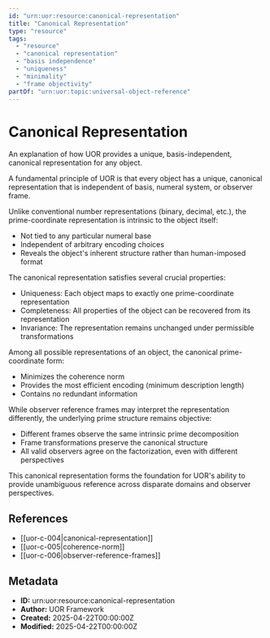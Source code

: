 ```yaml
---
id: "urn:uor:resource:canonical-representation"
title: "Canonical Representation"
type: "resource"
tags:
  - "resource"
  - "canonical representation"
  - "basis independence"
  - "uniqueness"
  - "minimality"
  - "frame objectivity"
partOf: "urn:uor:topic:universal-object-reference"
---
```


# Canonical Representation

An explanation of how UOR provides a unique, basis-independent, canonical representation for any object.

A fundamental principle of UOR is that every object has a unique, canonical representation that is independent of basis, numeral system, or observer frame.

Unlike conventional number representations (binary, decimal, etc.), the prime-coordinate representation is intrinsic to the object itself:

- Not tied to any particular numeral base
- Independent of arbitrary encoding choices
- Reveals the object's inherent structure rather than human-imposed format

The canonical representation satisfies several crucial properties:

- Uniqueness: Each object maps to exactly one prime-coordinate representation
- Completeness: All properties of the object can be recovered from its representation
- Invariance: The representation remains unchanged under permissible transformations

Among all possible representations of an object, the canonical prime-coordinate form:

- Minimizes the coherence norm
- Provides the most efficient encoding (minimum description length)
- Contains no redundant information

While observer reference frames may interpret the representation differently, the underlying prime structure remains objective:

- Different frames observe the same intrinsic prime decomposition
- Frame transformations preserve the canonical structure
- All valid observers agree on the factorization, even with different perspectives

This canonical representation forms the foundation for UOR's ability to provide unambiguous reference across disparate domains and observer perspectives.

## References

- [[uor-c-004|canonical-representation]]
- [[uor-c-005|coherence-norm]]
- [[uor-c-006|observer-reference-frames]]

## Metadata

- **ID:** urn:uor:resource:canonical-representation
- **Author:** UOR Framework
- **Created:** 2025-04-22T00:00:00Z
- **Modified:** 2025-04-22T00:00:00Z

